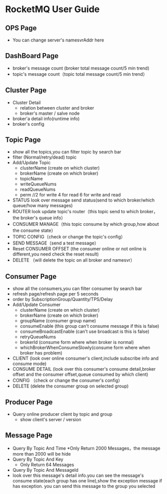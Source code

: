 # RocketMQ User Guide
## OPS Page
* You can change server's namesvrAddr here
## DashBoard Page
* broker's message count (broker total message count/5 min trend)
* topic's message count（topic total message count/5 min trend）
## Cluster Page
* Cluster Detail
    * relation between cluster and broker
    * broker's master / salve node
* broker'a detail info(runtime info)
* broker's config
## Topic Page
* show all the topics,you can filter topic by search bar
* filter (Normal/retry/dead) topic 
* Add/Update Topic
    * clusterName (create on which cluster)
    * brokerName (create on which broker)
    * topicName 
    * writeQueueNums  
    * readQueueNums  
    * perm //2 for write 4 for read 6 for write and read
* STATUS look over message send status(send to which broker/which queue/how many messages) 
* ROUTER look update topic's router（this topic send to which broker，the broker's queue info）
* CONSUMER MANAGE（this topic consume by which group,how about the consume state）
* TOPIC CONFIG（check or change the topic's config）
* SEND MESSAGE（send a test message）
* Reset CONSUMER OFFSET (the consumer online or not online is different,you need check the reset result)
* DELETE （will delete the topic on all broker and namesvr）

## Consumer Page
* show all the consumers,you can filter consumer by search bar
* refresh page/refresh page per 5 seconds
* order by SubscriptionGroup/Quantity/TPS/Delay
* Add/Update Consumer
    * clusterName (create on which cluster)
    * brokerName (create on which broker)
    * groupName  (consumer group name)
    * consumeEnable (this group can't consume message if this is false)
    * consumeBroadcastEnable (can't use broadcast is this is false)
    * retryQueueNums 
    * brokerId (consume form where when broker is normal)
    * whichBrokerWhenConsumeSlowly(consume form where when broker has problem)
* CLIENT (look over online consumer's client,include subscribe info and consume mode)
* CONSUME DETAIL (look over this consumer's consume detail,broker offset and the consumer offset,queue consumed by which client)
* CONFIG （check or change the consumer's config）
* DELETE (delete the consumer group on selected group)
## Producer Page
* Query online producer client by topic and group
    * show client's server / version
## Message Page
* Query By Topic And Time
    *Only Return 2000 Messages，the message more than 2000 will be hide
* Query By Topic And Key
    * Only Return 64 Messages
* Query By Topic And MessageId
* look over this message's detail info.you can see the message's consume state(each group has one line),show the exception message if has exception.
you can send this message to the group you selected